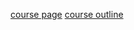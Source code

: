 

[course page](http://www.cs.toronto.edu/~sam/teaching/263/)
[course outline](http://www.cs.toronto.edu/~sam/teaching/263/course-outline.html)
